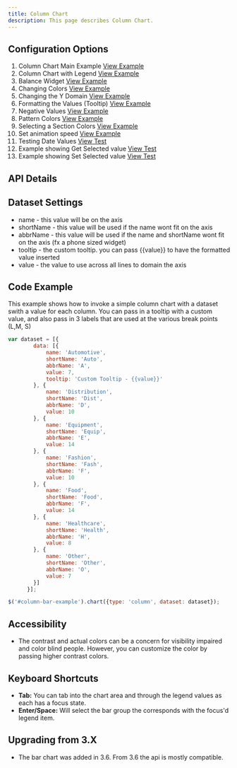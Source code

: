 ```yaml
---
title: Column Chart
description: This page describes Column Chart.
---
```


## Configuration Options

1. Column Chart Main Example [View Example]( ../components/column/example-index)
2. Column Chart with Legend [View Example]( ../components/column/example-legend)
3. Balance Widget [View Example]( ../components/column/example-balance)
4. Changing Colors [View Example]( ../components/column/example-colors)
5. Changing the Y Domain [View Example]( ../components/column/example-domain-change)
6. Formatting the Values (Tooltip) [View Example]( ../components/column/example-formatter)
7. Negative Values [View Example]( ../components/column/example-negative-value)
8. Pattern Colors [View Example]( ../components/column/example-patterns)
9. Selecting a Section Colors [View Example]( ../components/column/example-selected)
10. Set animation speed [View Example]( ../components/column/example-animation)
11. Testing Date Values [View Test]( ../components/column/test-by-date)
12. Example showing Get Selected value [View Test]( ../components/column/example-get-selected)
13. Example showing Set Selected value [View Test]( ../components/column/example-set-selected)

## API Details

## Dataset Settings

* name - this value will be on the axis
* shortName - this value will be used if the name wont fit on the axis
* abbrName - this value will be used if the name and shortName wont fit on the axis (fx a phone sized widget)
* tooltip - the custom tooltip. you can pass {{value}} to have the formatted value inserted
* value - the value to use across all lines to domain the axis

## Code Example

This example shows how to invoke a simple column chart with a dataset swith a value for each column. You can pass in a tooltip with a custom value, and also pass in 3 labels that are used at the various break points (L,M, S)

```javascript
var dataset = [{
        data: [{
            name: 'Automotive',
            shortName: 'Auto',
            abbrName: 'A',
            value: 7,
            tooltip: 'Custom Tooltip - {{value}}'
        }, {
            name: 'Distribution',
            shortName: 'Dist',
            abbrName: 'D',
            value: 10
        }, {
            name: 'Equipment',
            shortName: 'Equip',
            abbrName: 'E',
            value: 14
        }, {
            name: 'Fashion',
            shortName: 'Fash',
            abbrName: 'F',
            value: 10
        }, {
            name: 'Food',
            shortName: 'Food',
            abbrName: 'F',
            value: 14
        }, {
            name: 'Healthcare',
            shortName: 'Health',
            abbrName: 'H',
            value: 8
        }, {
            name: 'Other',
            shortName: 'Other',
            abbrName: 'O',
            value: 7
        }]
      }];

$('#column-bar-example').chart({type: 'column', dataset: dataset});
```

## Accessibility

- The contrast and actual colors can be a concern for visibility impaired and color blind people. However, you can customize the color by passing higher contrast colors.


## Keyboard Shortcuts

-   **Tab:** You can tab into the chart area and through the legend values as each has a focus state.
-   **Enter/Space:** Will select the bar group the corresponds with the focus'd legend item.

## Upgrading from 3.X

-   The bar chart was added in 3.6. From 3.6 the api is mostly compatible.
